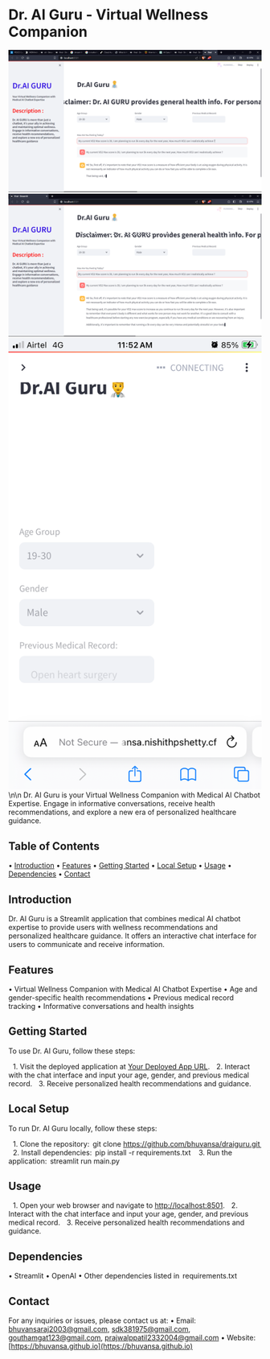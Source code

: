 # Dr. AI Guru - Virtual Wellness Companion

![Desktop Version 1](https://github.com/bhuvansa/hacksprint_a2/blob/main/demo_images/DesktopView1.png?raw=true)
![Desktop Version 2](https://github.com/bhuvansa/hacksprint_a2/blob/main/demo_images/DesktopView2.png?raw=true)
![Mobile Version](https://github.com/bhuvansa/hacksprint_a2/blob/main/demo_images/MobileView.png?raw=true)
\n\n
Dr. AI Guru is your Virtual Wellness Companion with Medical AI Chatbot Expertise. Engage in informative conversations, receive health recommendations, and explore a new era of personalized healthcare guidance.

## Table of Contents
•⁠  ⁠[Introduction](#introduction)
•⁠  ⁠[Features](#features)
•⁠  ⁠[Getting Started](#getting-started)
•⁠  ⁠[Local Setup](#local-setup)
•⁠  ⁠[Usage](#usage)
•⁠  ⁠[Dependencies](#dependencies)
•⁠  ⁠[Contact](#contact)

## Introduction
Dr. AI Guru is a Streamlit application that combines medical AI chatbot expertise to provide users with wellness recommendations and personalized healthcare guidance. It offers an interactive chat interface for users to communicate and receive information.

## Features
•⁠  ⁠Virtual Wellness Companion with Medical AI Chatbot Expertise
•⁠  ⁠Age and gender-specific health recommendations
•⁠  ⁠Previous medical record tracking
•⁠  ⁠Informative conversations and health insights

## Getting Started
To use Dr. AI Guru, follow these steps:

 1.⁠ ⁠Visit the deployed application at [Your Deployed App URL](https://bhuvansa.nishithpshetty.cf).
 2.⁠ ⁠Interact with the chat interface and input your age, gender, and previous medical record.
 3.⁠ ⁠Receive personalized health recommendations and guidance.

## Local Setup
To run Dr. AI Guru locally, follow these steps:

 1.⁠ ⁠Clone the repository: ⁠ git clone https://github.com/bhuvansa/draiguru.git ⁠
 2.⁠ ⁠Install dependencies: ⁠ pip install -r requirements.txt ⁠
 3.⁠ ⁠Run the application: ⁠ streamlit run main.py ⁠

## Usage
 1.⁠ ⁠Open your web browser and navigate to [http://localhost:8501](http://localhost:8501).
 2.⁠ ⁠Interact with the chat interface and input your age, gender, and previous medical record.
 3.⁠ ⁠Receive personalized health recommendations and guidance.

## Dependencies
•⁠  ⁠Streamlit
•⁠  ⁠OpenAI 
•⁠  ⁠Other dependencies listed in ⁠ requirements.txt ⁠

## Contact
For any inquiries or issues, please contact us at:
•⁠  ⁠Email: bhuvansaraj2003@gmail.com, sdk381975@gmail.com, gouthamgat123@gmail.com, prajwalppatil2332004@gmail.com
•⁠  ⁠Website: [https://bhuvansa.github.io](https://bhuvansa.github.io)
